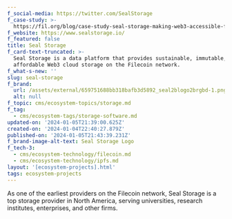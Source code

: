 ```yaml
---
f_social-media: https://twitter.com/SealStorage
f_case-study: >-
  https://fil.org/blog/case-study-seal-storage-making-web3-accessible-for-all-through-ecosystem-leadership-and-the-filecoin-network-1/
f_website: https://www.sealstorage.io/
f_featured: false
title: Seal Storage
f_card-text-truncated: >-
  Seal Storage is a data platform that provides sustainable, immutable, and
  affordable Web3 cloud storage on the Filecoin network.
f_what-s-new: ''
slug: seal-storage
f_brand:
  url: /assets/external/659751688bb318bafb3d5892_seal2blogo2brgbd-1.png
  alt: null
f_topic: cms/ecosystem-topics/storage.md
f_tag:
  - cms/ecosystem-tags/storage-software.md
updated-on: '2024-01-05T21:39:00.625Z'
created-on: '2024-01-04T22:40:27.879Z'
published-on: '2024-01-05T21:43:39.231Z'
f_brand-image-alt-text: Seal Storage Logo
f_tech-3:
  - cms/ecosystem-technology/filecoin.md
  - cms/ecosystem-technology/ipfs.md
layout: '[ecosystem-projects].html'
tags: ecosystem-projects
---
```


As one of the earliest providers on the Filecoin network, Seal Storage is a top storage provider in North America, serving universities, research institutes, enterprises, and other firms.
